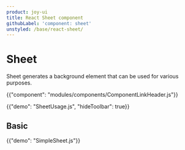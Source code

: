 ```yaml
---
product: joy-ui
title: React Sheet component
githubLabel: 'component: sheet'
unstyled: /base/react-sheet/
---
```


# Sheet

<p class="description">Sheet generates a background element that can be used for various purposes.</p>

{{"component": "modules/components/ComponentLinkHeader.js"}}

{{"demo": "SheetUsage.js", "hideToolbar": true}}

## Basic

{{"demo": "SimpleSheet.js"}}